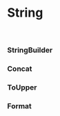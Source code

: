 <h1>String</h1>
<br/>

<h3>StringBuilder</h3>
<h3>Concat</h3>
<h3>ToUpper</h3>
<h3>Format</h3>
<!-- <br/>
<li>Using "System.Text" import.</li>
<li>You can print a text.</li>
<table>
    <thead>
      <th align="left">Code</th>
      <th align="left">Result</th>
    </thead>
    <tr>
      <td>
      <pre>
        <code>
         List of strings:
         01 - Naruto
         02 - Kakashi
        </code>
      </pre>
      </td>
      <td>
        <pre>
          <code>
            public override string ToString()
            {
              StringBuilder sb = new StringBuilder();
              sb.AppendLine("List of strings: ");
              sb.AppendLine("01");
              sb.Append(" - Naruto");
              sb.AppendLine("02");
              sb.Append(" - Kakashi");
              return sb.ToString();
           }
          </code>
        </pre>
      </td>
    </tr>
</table>
<br/>
<h3></h3>
<br/>
<p>This method returns: </p>
<pre>
<code>
 List of strings:
 01 - Naruto
 02 - Kakashi
</code>
</pre> -->
